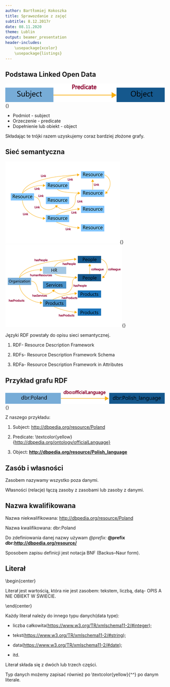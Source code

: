 ```yaml
---
author: Bartłomiej Kokoszka
title: Sprawozdanie z zajęć 
subtitle: 8.12.2017r
date: 08.11.2020
theme: Lublin
output: beamer_presentation
header-includes: 
    \usepackage{xcolor}
    \usepackage{listings}
---
```




## Podstawa Linked Open Data

![](pics/obrazek1.png){}

* Podmiot - subject
* Orzeczenie - predicate
* Dopełnienie lub obiekt - object

Składając te trójki razem uzyskujemy coraz bardziej złożone grafy.

<!---  Zajęcia zaczęliśmy od powtórzenia czym jest URI, IRI. URI- Uniform Resource Identifier- służy do identyfikacji zasobów w sieci. IRI- Internationalized Resource Identifier- również identyfikuje zasoby, ale uwzględnia jeszcze inne znaki niż te w alfabecie łacińskim. Podstawą Open linked data są trójelementowe grafy składające się z: 
●Podmiot - subject; 
●Orzeczenie - predicate; 
●Dopełnienie lub obiekt - object. 
Składając te trójki razem uzyskujemy coraz bardziej złożone grafy  -->


## Sieć semantyczna

![](pics/obrazek2.png){} ![](pics/obrazek3.png){}

Języki RDF powstały do opisu sieci semantycznej.

1. RDF- Resource Description Framework

2. RDFs- Resource Description Framework Schema

3. RDFa- Resource Description Framework in Attributes

<!--- RDF- Resource Description Framework- jest środowiskiem(wzorcem języków) dla wyrażania informacji o zasobach, opracowana przez W3C. Zasobem może być wszystko np. dokumenty, ludzie, przedmioty fizyczne, pojęcia abstrakcyjne. RDF jest przeznaczony dla aplikacji, które przetwarzają informacje w Internecie. RDF jest wspólnym środowiskiem pomiędzy komputerami, w którym można wymieniać informacje w taki sposób, że jej wymiana nie prowadzi do utraty sensu.  -->



## Przykład grafu RDF

![](pics/obrazek4.png){}

Z naszego przykładu:

1. Subject: http://dbpedia.org/resource/Poland

2. Predicate: \textcolor{yellow}{http://dbpedia.org/ontology/officialLanguage}

3. Object: **http://dbpedia.org/resource/Polish_language**

<!--- URI odnoszą się do konkretnej rzeczy, przedmiotu, relacji w świecie.
Trójki stwierdzają pewne fakty w świecie, łączą za pomocą relacji podmioty z danymi lub innymi podmiotami.  -->



## Zasób i własności

Zasobem nazywamy wszystko poza danymi.



Własności (relacje) łączą zasoby z zasobami lub zasoby z danymi.



## Nazwa kwalifikowana

Nazwa niekwalifikowana: http://dbpedia.org/resource/Poland

Nazwa kwalifikowana: dbr:Poland

Do zdefiniowania danej nazwy używam *@prefix:* 
**@prefix dbr:http://dbpedia.org/resource/**

Sposobem zapisu definicji jest notacja BNF (Backus–Naur form).



<!---  Nazwa niekwalifikowana: http://dbpedia.org/resource/Poland
Nazwa kwalifikowana: dbr:Poland
Do zdefiniowania danej nazwy używam @prefix: @prefix dbr:http://dbpedia.org/resource/
Sposobem zapisu definicji jest notacja BNF (Backus--Naur form).
Definicje składają się ze słów, które definiujemy, aż dojdziemy do znaków, których można użyć. -->



## Literał

\begin{center}

Literał jest wartością, która nie jest zasobem: tekstem, liczbą, datą- 
 OPIS A NIE OBIEKT W ŚWIECIE.

\end{center}

Każdy literał należy do innego typu danych(data type):

* liczba całkowita(https://www.w3.org/TR/xmlschema11-2/#integer);

* tekst(https://www.w3.org/TR/xmlschema11-2/#string);

* data(https://www.w3.org/TR/xmlschema11-2/#date);

* itd.

Literał składa się z dwóch lub trzech części.



Typ danych możemy zapisać również po \textcolor{yellow}{^^} po danym literale.

<!--- Literał jest wartością, która nie jest zasobem: tekstem, liczbą, datą- OPIS A NIE OBIEKT W ŚWIECIE.
Każdy literał należy do innego typu danych(data type):
liczba całkowita(https://www.w3.org/TR/xmlschema11-2/#integer);
tekst(https://www.w3.org/TR/xmlschema11-2/#string);
data(https://www.w3.org/TR/xmlschema11-2/#date);
itd.
Literał składa się z dwóch lub trzech części.
formy leksykalnej zapisanej w cudzysłowiu
IRI dla typu danych
jeżeli dany literał jest w jakimś języku możemy znacznik określający język, z którego się wywodzi. Znacznik ten zaczyna się od znaku @ a po nim dwie litery oznaczające dany język. en-angielski, pl-polski itp.
Typ danych możemy zapisać również po ^^ po danym literale. -->
